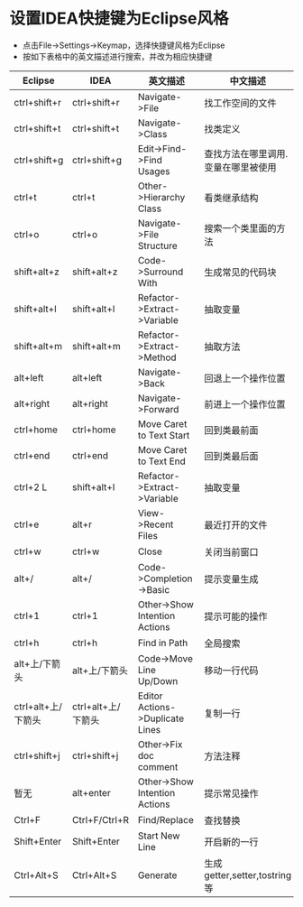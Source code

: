 # 设置IDEA快捷键为Eclipse风格

- 点击File->Settings->Keymap，选择快捷键风格为Eclipse
- 按如下表格中的英文描述进行搜索，并改为相应快捷键

Eclipse | IDEA | 英文描述 | 中文描述
----|----|----|----
ctrl+shift+r    |ctrl+shift+r    |Navigate->File    |找工作空间的文件
ctrl+shift+t    |ctrl+shift+t    |Navigate->Class    |找类定义
ctrl+shift+g    |ctrl+shift+g    |Edit->Find->Find Usages    |查找方法在哪里调用.变量在哪里被使用
ctrl+t    |ctrl+t    |Other->Hierarchy Class    |看类继承结构
ctrl+o    |ctrl+o    |Navigate->File Structure    |搜索一个类里面的方法
shift+alt+z    |shift+alt+z    |Code->Surround With    |生成常见的代码块
shift+alt+l    |shift+alt+l    |Refactor->Extract->Variable    |抽取变量
shift+alt+m    |shift+alt+m    |Refactor->Extract->Method    |抽取方法
alt+left    |alt+left    |Navigate->Back    |回退上一个操作位置
alt+right    |alt+right    |Navigate->Forward    |前进上一个操作位置
ctrl+home    |ctrl+home    |Move Caret to Text Start    |回到类最前面
ctrl+end    |ctrl+end    |Move Caret to Text End    |回到类最后面
ctrl+2 L    |shift+alt+l    |Refactor->Extract->Variable    |抽取变量
ctrl+e    |alt+r    |View->Recent Files    |最近打开的文件
ctrl+w    |ctrl+w    |Close    |关闭当前窗口
alt+/    |alt+/    |Code->Completion->Basic    |提示变量生成
ctrl+1    |ctrl+1    |Other->Show Intention Actions    |提示可能的操作
ctrl+h    |ctrl+h    |Find in Path    |全局搜索
alt+上/下箭头    |alt+上/下箭头    |Code->Move Line Up/Down    |移动一行代码
ctrl+alt+上/下箭头    |ctrl+alt+上/下箭头    |Editor Actions->Duplicate Lines    |复制一行
ctrl+shift+j    |ctrl+shift+j    |Other->Fix doc comment    |方法注释
暂无|alt+enter    |Other->Show Intention Actions    |提示常见操作
Ctrl+F    |Ctrl+F/Ctrl+R    |Find/Replace    |查找替换
Shift+Enter    |Shift+Enter    |Start New Line    |开启新的一行
Ctrl+Alt+S    |Ctrl+Alt+S    |Generate    |生成getter,setter,tostring等
